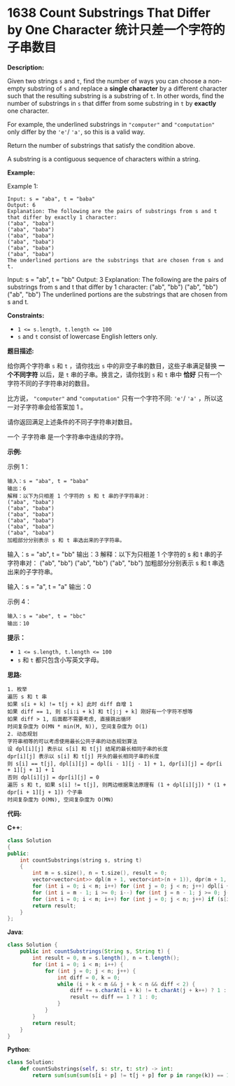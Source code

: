 # 1638 Count Substrings That Differ by One Character 统计只差一个字符的子串数目

__Description:__

Given two strings `s` and `t`, find the number of ways you can choose a non-empty substring of `s` and replace a __single character__ by a different character such that the resulting substring is a substring of `t`. In other words, find the number of substrings in `s` that differ from some substring in `t` by __exactly__ one character.

For example, the underlined substrings in `"computer"` and `"computation"` only differ by the `'e'`/ `'a'`, so this is a valid way.

Return the number of substrings that satisfy the condition above.

A substring is a contiguous sequence of characters within a string.

__Example:__

Example 1:

```text
Input: s = "aba", t = "baba"
Output: 6
Explanation: The following are the pairs of substrings from s and t that differ by exactly 1 character:
("aba", "baba")
("aba", "baba")
("aba", "baba")
("aba", "baba")
("aba", "baba")
("aba", "baba")
The underlined portions are the substrings that are chosen from s and t.
```

Input: s = "ab", t = "bb"
Output: 3
Explanation: The following are the pairs of substrings from s and t that differ by 1 character:
("ab", "bb")
("ab", "bb")
("ab", "bb")
The underlined portions are the substrings that are chosen from s and t.

__Constraints:__

- `1 <= s.length, t.length <= 100`
- `s` and `t` consist of lowercase English letters only.

__题目描述:__

给你两个字符串 `s` 和 `t` ，请你找出 `s` 中的非空子串的数目，这些子串满足替换 __一个不同字符__ 以后，是 `t` 串的子串。换言之，请你找到 `s` 和 `t` 串中 __恰好__ 只有一个字符不同的子字符串对的数目。

比方说， `"computer"` and `"computation"` 只有一个字符不同: `'e'`/ `'a'` ，所以这一对子字符串会给答案加 1 。

请你返回满足上述条件的不同子字符串对数目。

一个 子字符串 是一个字符串中连续的字符。

__示例:__

示例 1：

```text
输入：s = "aba", t = "baba"
输出：6
解释：以下为只相差 1 个字符的 s 和 t 串的子字符串对：
("aba", "baba")
("aba", "baba")
("aba", "baba")
("aba", "baba")
("aba", "baba")
("aba", "baba")
加粗部分分别表示 s 和 t 串选出来的子字符串。
```

输入：s = "ab", t = "bb"
输出：3
解释：以下为只相差 1 个字符的 s 和 t 串的子字符串对：
("ab", "bb")
("ab", "bb")
("ab", "bb")
加粗部分分别表示 s 和 t 串选出来的子字符串。

输入：s = "a", t = "a"
输出：0

示例 4：

```text
输入：s = "abe", t = "bbc"
输出：10
```

__提示：__

- `1 <= s.length, t.length <= 100`
- `s` 和 `t` 都只包含小写英文字母。

__思路:__

```text
1. 枚举
遍历 s 和 t 串
如果 s[i + k] != t[j + k] 此时 diff 自增 1
如果 diff == 1, 则 s[i:i + k] 和 t[j:j + k] 刚好有一个字符不想等
如果 diff > 1, 后面都不需要考虑, 直接跳出循环
时间复杂度为 O(MN * min(M, N)), 空间复杂度为 O(1)
2. 动态规划
字符串相等的可以考虑使用最长公共子串的动态规划算法
设 dpl[i][j] 表示以 s[i] 和 t[j] 结尾的最长相同子串的长度
dpr[i][j] 表示以 s[i] 和 t[j] 开头的最长相同子串的长度
则 s[i] == t[j], dpl[i][j] = dpl[i - 1][j - 1] + 1, dpr[i][j] = dpr[i + 1][j + 1] + 1
否则 dpl[i][j] = dpr[i][j] = 0
遍历 s 和 t, 如果 s[i] != t[j], 则两边根据乘法原理有 (1 + dpl[i][j]) * (1 + dpr[i + 1][j + 1]) 个子串
时间复杂度为 O(MN), 空间复杂度为 O(MN)
```

__代码:__

__C++__:

```C++
class Solution 
{
public:
    int countSubstrings(string s, string t) 
    {
        int m = s.size(), n = t.size(), result = 0;
        vector<vector<int>> dpl(m + 1, vector<int>(n + 1)), dpr(m + 1, vector<int>(n + 1));
        for (int i = 0; i < m; i++) for (int j = 0; j < n; j++) dpl[i + 1][j + 1] = s[i] == t[j] ? (dpl[i][j] + 1) : 0;
        for (int i = m - 1; i >= 0; i--) for (int j = n - 1; j >= 0; j--) dpr[i][j] = s[i] == t[j] ? (dpr[i + 1][j + 1] + 1) : 0;
        for (int i = 0; i < m; i++) for (int j = 0; j < n; j++) if (s[i] != t[j]) result += (dpl[i][j] + 1) * (dpr[i + 1][j + 1] + 1);
        return result;
    }
};
```

__Java__:

```Java
class Solution {
    public int countSubstrings(String s, String t) {
        int result = 0, m = s.length(), n = t.length();
        for (int i = 0; i < m; i++) {
            for (int j = 0; j < n; j++) {
                int diff = 0, k = 0;
                while (i + k < m && j + k < n && diff < 2) {
                    diff += s.charAt(i + k) != t.charAt(j + k++) ? 1 : 0;
                    result += diff == 1 ? 1 : 0;
                }
            }
        }
        return result;
    }
}
```

__Python__:

```Python
class Solution:
    def countSubstrings(self, s: str, t: str) -> int:
        return sum(sum(sum(s[i + p] != t[j + p] for p in range(k)) == 1 for k in range(min(len(s) - i, len(t) - j) + 1)) for i in range(len(s)) for j in range(len(t)))
```
